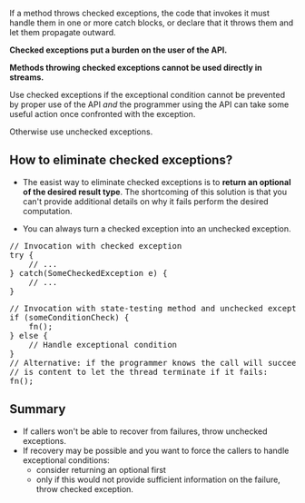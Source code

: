 If a method throws checked exceptions, the code that invokes it must handle them in one or more catch blocks, or declare that it throws them and let them propagate outward.

**Checked exceptions put a burden on the user of the API.**

**Methods throwing checked exceptions cannot be used directly in streams.**

Use checked exceptions if the exceptional condition cannot be prevented by proper use of the API *and* the programmer using the API can take some useful action once confronted with the exception.

Otherwise use unchecked exceptions.

## How to eliminate checked exceptions?
* The easist way to eliminate checked exceptions is to **return an optional of the desired result type**. The shortcoming of this solution is that you can't provide additional details on why it fails perform the desired computation.

* You can always turn a checked exception into an unchecked exception. 
<pre>
// Invocation with checked exception
try {
    // ...
} catch(SomeCheckedException e) {
    // ...
}
</pre>
<pre>
// Invocation with state-testing method and unchecked exception
if (someConditionCheck) {
    fn();
} else {
    // Handle exceptional condition
}
// Alternative: if the programmer knows the call will succeed, or
// is content to let the thread terminate if it fails:
fn();
</pre>

## Summary
* If callers won't be able to recover from failures, throw unchecked exceptions.
* If recovery may be possible and you want to force the callers to handle exceptional conditions:
  * consider returning an optional first
  * only if this would not provide sufficient information on the failure, throw checked exception.